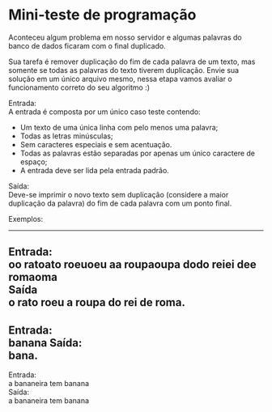 # Mini-teste de programação

Aconteceu algum problema em nosso servidor e algumas palavras do banco de dados ficaram
com o final duplicado.

Sua tarefa é remover duplicação do fim de cada palavra de um texto, mas somente se todas as
palavras do texto tiverem duplicação.
Envie sua solução em um único arquivo mesmo, nessa etapa vamos avaliar o funcionamento
correto do seu algoritmo :)

Entrada:
<br>
A entrada é composta por um único caso teste contendo:
* Um texto de uma única linha com pelo menos uma palavra; 
* Todas as letras minúsculas;
* Sem caracteres especiais e sem acentuação. 
* Todas as palavras estão separadas por apenas um único caractere de espaço;
* A entrada deve ser lida pela entrada padrão.

Saída:
<br>
Deve-se imprimir o novo texto sem duplicação (considere a maior duplicação da palavra) do fim
de cada palavra com um ponto final.

Exemplos:

------
Entrada:
<br>
oo ratoato roeuoeu aa roupaoupa dodo reiei dee romaoma
<br>
Saída
<br>
o rato roeu a roupa do rei de roma.
-------
Entrada:
<br>
banana
Saída:
<br>
bana.
---
Entrada:
<br>
a bananeira tem banana
<br>
Saída:
<br>
a bananeira tem banana